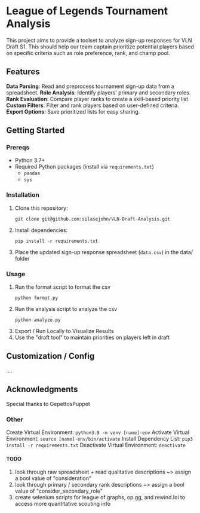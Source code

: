 # League of Legends Tournament Analysis

This project aims to provide a toolset to analyze sign-up responses for VLN Draft S1. This should help our team captain prioritize potential players based on specific criteria such as role preference, rank, and champ pool. 

## Features
**Data Parsing**: Read and preprocess tournament sign-up data from a spreadsheet.
**Role Analysis**: Identify players' primary and secondary roles.
**Rank Evaluation**: Compare player ranks to create a skill-based priority list
**Custom Filters**: Filter and rank players based on user-defined criteria.
**Export Options**: Save prioritized lists for easy sharing.

## Getting Started

### Prereqs
- Python 3.7+
- Required Python packages (install via `requirements.txt`)
    - `pandas`
    - `sys`

### Installation
1. Clone this repository: 
    ```
    git clone git@github.com:silasejohn/VLN-Draft-Analysis.git
    ```

2. Install dependencies: 
    ```
    pip install -r requirements.txt
    ```
3. Place the updated sign-up response spreadsheet (`data.csv`) in the data/ folder

### Usage
1. Run the format script to format the csv
    ```
    python format.py
    ```
2. Run the analysis script to analyze the csv
     ```
    python analyze.py
    ```
3. Export / Run Locally to Visualize Results
4. Use the "draft tool" to maintain priorities on players left in draft

## Customization / Config
....

## Acknowledgments
Special thanks to GepettosPuppet 

### Other
Create Virtual Environment: `python3.9 -m venv [name]-env`
Activate Virtual Environment: `source [name]-env/bin/activate`
Install Dependency List: `pip3 install -r requirements.txt`
Deactivate Virtual Environment: `deactivate`

#### TODO
1. look through raw spreadsheet + read qualitative descriptions ~> assign a bool value of "consideration"
2. look through primary / secondary rank descriptions ~> assign a bool value of "consider_secondary_role"
3. create selenium scripts for league of graphs, op.gg, and rewind.lol to access more quantitative scouting info
